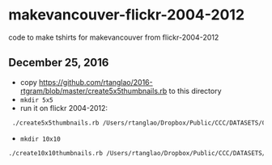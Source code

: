 # makevancouver-flickr-2004-2012
code to make tshirts for makevancouver from flickr-2004-2012

## December 25, 2016

* copy https://github.com/rtanglao/2016-rtgram/blob/master/create5x5thumbnails.rb to this directory
* ```mkdir 5x5```
*  run it on flickr 2004-2012:

```sh
 ./create5x5thumbnails.rb /Users/rtanglao/Dropbox/Public/CCC/DATASETS/09April2012-ROLAND-103K-75x75-FLICKR-PHOTOS/75X75/FILES_SYM_LINKED_SEQUENTIALLY 5x5/
```

* ```mkdir 10x10```

```sh
./create10x10thumbnails.rb /Users/rtanglao/Dropbox/Public/CCC/DATASETS/09April2012-ROLAND-103K-75x75-FLICKR-PHOTOS/75X75/FILES_SYM_LINKED_SEQUENTIALLY 10x10/
```
